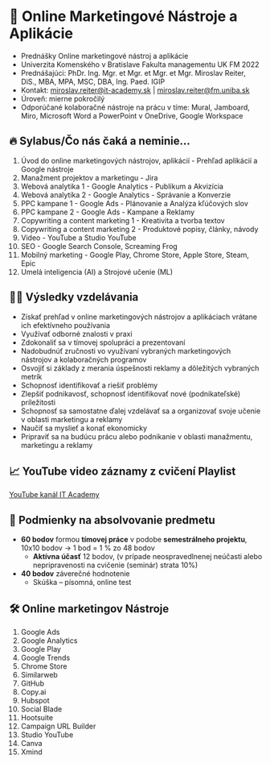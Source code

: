 # 🧰 Online Marketingové Nástroje a Aplikácie

* Prednášky Online marketingové nástroj a aplikácie
* Univerzita Komenského v Bratislave Fakulta managementu UK FM 2022
* Prednášajúci: PhDr. Ing. Mgr. et Mgr. et Mgr. et Mgr. Miroslav Reiter, DiS., MBA, MPA, MSC, DBA, Ing. Paed. IGIP 
* Kontakt: miroslav.reiter@it-academy.sk | miroslav.reiter@fm.uniba.sk 
* Úroveň: mierne pokročilý
* Odporúčané kolaboračné nástroje na prácu v tíme: Mural, Jamboard, Miro, Microsoft Word a PowerPoint v OneDrive, Google Workspace

## 🔥 Sylabus/Čo nás čaká a neminie...

1.	Úvod do online marketingových nástrojov, aplikácií - Prehľad aplikácií a Google nástroje
1.	Manažment projektov a marketingu - Jira
1.	Webová analytika 1 - Google Analytics - Publikum a Akvizícia
1.	Webová analytika 2 - Google Analytics - Správanie a Konverzie
1.	PPC kampane 1 - Google Ads - Plánovanie a Analýza kľúčových slov
1.	PPC kampane 2 - Google Ads - Kampane a Reklamy
1.	Copywriting a content marketing 1 - Kreativita a tvorba textov
1.	Copywriting a content marketing 2 - Produktové popisy, články, návody
1.	Video - YouTube a Studio YouTube
1.	SEO - Google Search Console, Screaming Frog
1.	Mobilný marketing - Google Play, Chrome Store, Apple Store, Steam, Epic
1.	Umelá inteligencia (AI) a Strojové učenie (ML)

## 👨‍🏫 Výsledky vzdelávania
* Získať prehľad v online marketingových nástrojov a aplikáciach vrátane ich efektívneho používania
* Využívať odborné znalosti v praxi
* Zdokonaliť sa v tímovej spolupráci a prezentovaní
* Nadobudnúť zručnosti vo využívaní vybraných marketingových nástrojov a kolaboračných programov
* Osvojiť si základy z merania úspešnosti reklamy a dôležitých vybraných metrík
* Schopnosť identifikovať a riešiť problémy
* Zlepšiť podnikavosť, schopnosť identifikovať nové (podnikateľské) príležitosti
* Schopnosť sa samostatne ďalej vzdelávať sa a organizovať svoje učenie v oblasti marketingu a reklamy
* Naučiť sa myslieť a konať ekonomicky
* Pripraviť sa na budúcu prácu alebo podnikanie v oblasti manažmentu, marketingu a reklamy

## 📈 YouTube video záznamy z cvičení Playlist
[YouTube kanál IT Academy](https://www.youtube.com/watch?v=ZHoo9CnRdLU&list=PLIu_ZdHo7Pk-1KewAghM54Pi2h4uRG3YZ)

## 🥇 Podmienky na absolvovanie predmetu
* **60 bodov** formou **tímovej práce** v podobe **semestrálneho projektu**, 10x10 bodov -> 1 bod = 1 % zo 48 bodov
  * **Aktívna účasť** 12 bodov, (v prípade neospravedlnenej neúčasti alebo nepripravenosti na cvičenie (seminár) strata 10%)
* **40 bodov** záverečné hodnotenie
  *  Skúška – písomná, online test 
 
## 🛠️ Online marketingov Nástroje 
1.	Google Ads
2.	Google Analytics
3.	Google Play
4.	Google Trends
5.	Chrome Store
6.	Similarweb
7.	GitHub
8.	Copy.ai
9.	Hubspot
10.	Social Blade
11.	Hootsuite
12.	Campaign URL Builder
13.	Studio YouTube
14.	Canva
15.	Xmind

